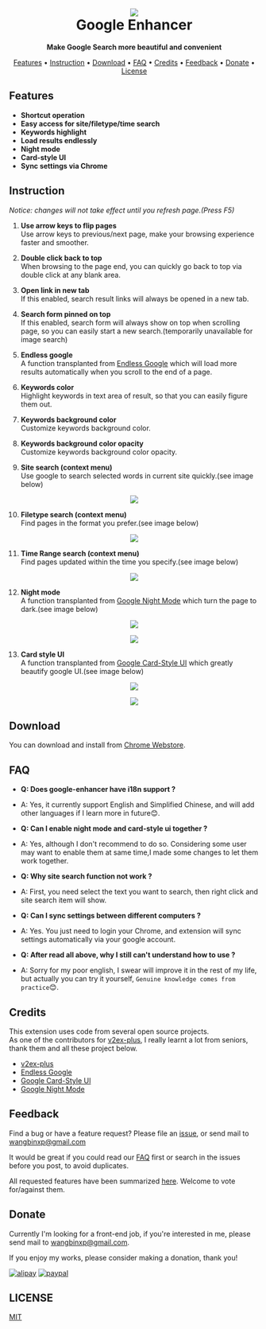 <h1 align="center"><img src="img/logo.png" with="200"><br>Google Enhancer</h1>

<div align="center">
  <strong>Make Google Search more beautiful and convenient</strong>
</div>

<p align="center">
  <a href="#features">Features</a> •
  <a href="#instruction">Instruction</a> •
  <a href="#download">Download</a> •
  <a href="#faq">FAQ</a> •
  <a href="#credits">Credits</a> •
<a href="#feedback">Feedback</a> •
  <a href="#donate">Donate</a> •
  <a href="#license">License</a>
</p>

## Features

* **Shortcut operation**
* **Easy access for site/filetype/time search**
* **Keywords highlight**
* **Load results endlessly**
* **Night mode**
* **Card-style UI**
* **Sync settings via Chrome**

## Instruction
_Notice: changes will not take effect until you refresh page.(Press F5)_
1. **Use arrow keys to flip pages**  
Use arrow keys to previous/next page, make your browsing experience faster and smoother.

2. **Double click back to top**  
When browsing to the page end, you can quickly go back to top via double click at any blank area.

3. **Open link in new tab**  
If this enabled, search result links will always be opened in a new tab.

4. **Search form pinned on top**  
If this enabled, search form will always show on top when scrolling page, so you can easily start a new search.(temporarily unavailable for image search)

5. **Endless google**  
A function transplanted from [Endless Google][Endless Google] which will load more results automatically when you scroll to the end of a page.

6. **Keywords color**  
Highlight keywords in text area of result, so that you can easily figure them out.

7. **Keywords background color**  
Customize keywords background color.

8. **Keywords background color opacity**  
Customize keywords background color opacity.

9. **Site search (context menu)**  
Use google to search selected words in current site quickly.(see image below)

<p align="center"><img src="img/sitesearch.jpg" with="200"></p>

10. **Filetype search (context menu)**  
Find pages in the format you prefer.(see image below)
<p align="center"><img src="img/filetype.png" with="200"></p>

11. **Time Range search (context menu)**  
Find pages updated within the time you specify.(see image below)
<p align="center"><img src="img/timerange.png" with="200"></p>

12. **Night mode**  
A function transplanted from [Google Night Mode][Google Night Mode] which turn the page to dark.(see image below)
<p align="center"><img src="img/nightmode.PNG" with="200"></p>
<p align="center"><img src="img/youtubenight.PNG" with="200"></p>

13. **Card style UI**  
A function transplanted from [Google Card-Style UI][Google Card-Style UI] which greatly beautify google UI.(see image below)
<p align="center"><img src="img/youtubecard2.PNG" with="200"></p>
<p align="center"><img src="img/youtubecard.PNG" with="200"></p>

## Download

You can download and install from [Chrome Webstore](https://chrome.google.com/webstore/detail/google-enhancer/ikbcccnfbfobgioefgaodgmnnnbjbbfn).

## FAQ
* **Q: Does google-enhancer have i18n support ?**
* A: Yes, it currently support English and Simplified Chinese, and will add other languages if I learn more in future:blush:.

* **Q: Can I enable night mode and card-style ui together ?**
* A: Yes, although I don't recommend to do so. Considering some user may want to enable them at same time,I made some changes to let them work together.

* **Q: Why site search function not work ?**
* A: First, you need select the text you want to search, then right click and site search item will show.

* **Q: Can I sync settings between different computers ?**
* A: Yes. You just need to login your Chrome, and extension will sync settings automatically via your google account.

* **Q: After read all above, why I still can't understand how to use ?**
* A: Sorry for my poor english, I swear will improve it in the rest of my life, but actually you can try it yourself, `Genuine knowledge comes from practice`:blush:.

## Credits

This extension uses code from several open source projects.  
As one of the contributors for [v2ex-plus], I really learnt a lot from seniors, thank them and all these project below.

- [v2ex-plus]
- [Endless Google]
- [Google Card-Style UI]
- [Google Night Mode]

## Feedback

Find a bug or have a feature request? Please file an <a href="https://github.com/satorioh/google-enhancer/issues" targe="_blank">issue</a>, or send mail to wangbinxp@gmail.com

It would be great if you could read our [FAQ](#faq) first or search in the issues before you post, to avoid duplicates.

All requested features have been summarized [here](https://github.com/satorioh/google-enhancer/issues/1). Welcome to vote for/against them.

## Donate

Currently I'm looking for a front-end job, if you're interested in me, please send mail to wangbinxp@gmail.com.

If you enjoy my works, please consider making a donation, thank you!

[![alipay](https://img.shields.io/badge/捐赠-支付宝-00aaee.svg)](https://github.com/satorioh/google-enhancer/blob/master/img/alipay.jpg)
[![paypal](https://img.shields.io/badge/donate-Paypal-fd8200.svg)](https://www.paypal.me/wangbinxp)


## LICENSE
[MIT](LICENSE)

[Endless Google]: https://openuserjs.org/scripts/tumpio/Endless_Google
[Google Card-Style UI]: https://openuserjs.org/scripts/Thesunfei/Google_Card-Style_UI
[Google Night Mode]: https://greasyfork.org/zh-CN/scripts/35252-google-night-mode
[v2ex-plus]: https://github.com/sciooga/v2ex-plus
